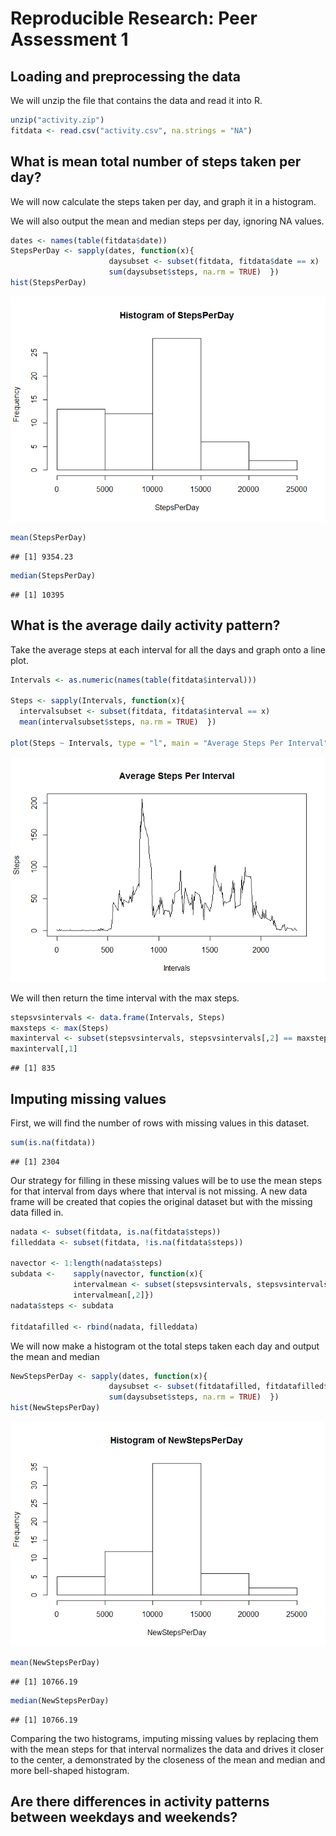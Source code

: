 # Reproducible Research: Peer Assessment 1


## Loading and preprocessing the data

We will unzip the file that contains the data and read it into R.

```r
unzip("activity.zip")
fitdata <- read.csv("activity.csv", na.strings = "NA")
```


## What is mean total number of steps taken per day?

We will now calculate the steps taken per day, and graph it in a histogram. 

We will also output the mean and median steps per day, ignoring NA values.


```r
dates <- names(table(fitdata$date))
StepsPerDay <- sapply(dates, function(x){
                      daysubset <- subset(fitdata, fitdata$date == x)
                      sum(daysubset$steps, na.rm = TRUE)  })
hist(StepsPerDay)
```

![](PA1_template_files/figure-html/unnamed-chunk-2-1.png) 

```r
mean(StepsPerDay)
```

```
## [1] 9354.23
```

```r
median(StepsPerDay)
```

```
## [1] 10395
```


## What is the average daily activity pattern?

Take the average steps at each interval for all the days and graph onto a line plot.




```r
Intervals <- as.numeric(names(table(fitdata$interval)))

Steps <- sapply(Intervals, function(x){
  intervalsubset <- subset(fitdata, fitdata$interval == x)
  mean(intervalsubset$steps, na.rm = TRUE)  })

plot(Steps ~ Intervals, type = "l", main = "Average Steps Per Interval")
```

![](PA1_template_files/figure-html/unnamed-chunk-3-1.png) 

We will then return the time interval with the max steps.


```r
stepsvsintervals <- data.frame(Intervals, Steps)
maxsteps <- max(Steps)
maxinterval <- subset(stepsvsintervals, stepsvsintervals[,2] == maxsteps)
maxinterval[,1]
```

```
## [1] 835
```



## Imputing missing values

First, we will find the number of rows with missing values in this dataset.

```r
sum(is.na(fitdata))
```

```
## [1] 2304
```

Our strategy for filling in these missing values will be to use the mean steps for that interval from days where that interval is not missing. A new data frame will be created that copies the original dataset but with the missing data filled in.


```r
nadata <- subset(fitdata, is.na(fitdata$steps))
filleddata <- subset(fitdata, !is.na(fitdata$steps))

navector <- 1:length(nadata$steps)
subdata <-    sapply(navector, function(x){
              intervalmean <- subset(stepsvsintervals, stepsvsintervals[,1] == nadata$interval[x])
              intervalmean[,2]})
nadata$steps <- subdata

fitdatafilled <- rbind(nadata, filleddata)
```

We will now make a histogram ot the total steps taken each day and output the mean and median


```r
NewStepsPerDay <- sapply(dates, function(x){
                      daysubset <- subset(fitdatafilled, fitdatafilled$date == x)
                      sum(daysubset$steps, na.rm = TRUE)  })
hist(NewStepsPerDay)
```

![](PA1_template_files/figure-html/unnamed-chunk-7-1.png) 

```r
mean(NewStepsPerDay)
```

```
## [1] 10766.19
```

```r
median(NewStepsPerDay)
```

```
## [1] 10766.19
```

Comparing the two histograms, imputing missing values by replacing them with the mean steps for that interval normalizes the data and drives it closer to the center, a demonstrated by the closeness of the mean and median and more bell-shaped histogram.



## Are there differences in activity patterns between weekdays and weekends?
